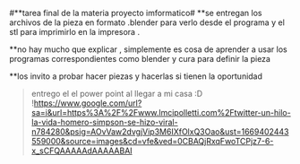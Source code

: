 #**tarea final de la materia proyecto imformatico#
 **se entregan los archivos de la pieza en formato .blender para verlo desde el programa y el stl para imprimirlo en la impresora .
  
**no hay mucho que explicar , simplemente es cosa de aprender a usar los programas correspondientes como blender y cura para definir la pieza 


**los invito a probar hacer piezas y hacerlas si tienen la oportunidad 




>entrego el el power point al llegar a mi casa :D
!<https://www.google.com/url?sa=i&url=https%3A%2F%2Fwww.lmcipolletti.com%2Ftwitter-un-hilo-la-vida-homero-simpson-se-hizo-viral-n784280&psig=AOvVaw2dvgjVip3M6IXfOlxQ3Oao&ust=1669402443559000&source=images&cd=vfe&ved=0CBAQjRxqFwoTCPjz7-6-x_sCFQAAAAAdAAAAABAI>
